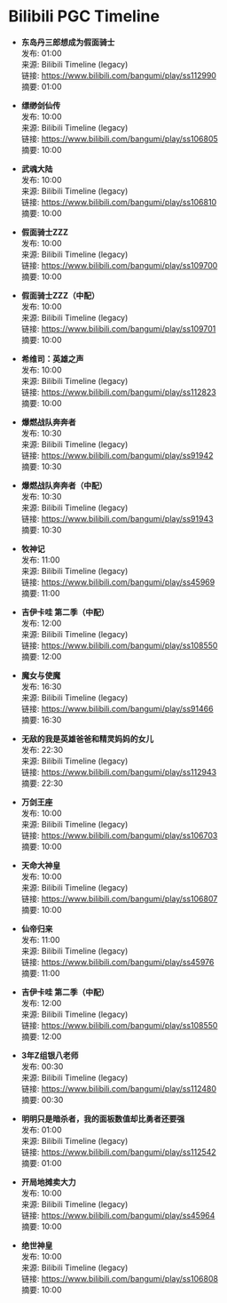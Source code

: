 # Bilibili PGC Timeline

- **东岛丹三郎想成为假面骑士**  
  发布: 01:00  
  来源: Bilibili Timeline (legacy)  
  链接: https://www.bilibili.com/bangumi/play/ss112990  
  摘要: 01:00

- **缥缈剑仙传**  
  发布: 10:00  
  来源: Bilibili Timeline (legacy)  
  链接: https://www.bilibili.com/bangumi/play/ss106805  
  摘要: 10:00

- **武魂大陆**  
  发布: 10:00  
  来源: Bilibili Timeline (legacy)  
  链接: https://www.bilibili.com/bangumi/play/ss106810  
  摘要: 10:00

- **假面骑士ZZZ**  
  发布: 10:00  
  来源: Bilibili Timeline (legacy)  
  链接: https://www.bilibili.com/bangumi/play/ss109700  
  摘要: 10:00

- **假面骑士ZZZ（中配）**  
  发布: 10:00  
  来源: Bilibili Timeline (legacy)  
  链接: https://www.bilibili.com/bangumi/play/ss109701  
  摘要: 10:00

- **希维司：英雄之声**  
  发布: 10:00  
  来源: Bilibili Timeline (legacy)  
  链接: https://www.bilibili.com/bangumi/play/ss112823  
  摘要: 10:00

- **爆燃战队奔奔者**  
  发布: 10:30  
  来源: Bilibili Timeline (legacy)  
  链接: https://www.bilibili.com/bangumi/play/ss91942  
  摘要: 10:30

- **爆燃战队奔奔者（中配）**  
  发布: 10:30  
  来源: Bilibili Timeline (legacy)  
  链接: https://www.bilibili.com/bangumi/play/ss91943  
  摘要: 10:30

- **牧神记**  
  发布: 11:00  
  来源: Bilibili Timeline (legacy)  
  链接: https://www.bilibili.com/bangumi/play/ss45969  
  摘要: 11:00

- **吉伊卡哇 第二季（中配）**  
  发布: 12:00  
  来源: Bilibili Timeline (legacy)  
  链接: https://www.bilibili.com/bangumi/play/ss108550  
  摘要: 12:00

- **魔女与使魔**  
  发布: 16:30  
  来源: Bilibili Timeline (legacy)  
  链接: https://www.bilibili.com/bangumi/play/ss91466  
  摘要: 16:30

- **无敌的我是英雄爸爸和精灵妈妈的女儿**  
  发布: 22:30  
  来源: Bilibili Timeline (legacy)  
  链接: https://www.bilibili.com/bangumi/play/ss112943  
  摘要: 22:30

- **万剑王座**  
  发布: 10:00  
  来源: Bilibili Timeline (legacy)  
  链接: https://www.bilibili.com/bangumi/play/ss106703  
  摘要: 10:00

- **天命大神皇**  
  发布: 10:00  
  来源: Bilibili Timeline (legacy)  
  链接: https://www.bilibili.com/bangumi/play/ss106807  
  摘要: 10:00

- **仙帝归来**  
  发布: 11:00  
  来源: Bilibili Timeline (legacy)  
  链接: https://www.bilibili.com/bangumi/play/ss45976  
  摘要: 11:00

- **吉伊卡哇 第二季（中配）**  
  发布: 12:00  
  来源: Bilibili Timeline (legacy)  
  链接: https://www.bilibili.com/bangumi/play/ss108550  
  摘要: 12:00

- **3年Z组银八老师**  
  发布: 00:30  
  来源: Bilibili Timeline (legacy)  
  链接: https://www.bilibili.com/bangumi/play/ss112480  
  摘要: 00:30

- **明明只是暗杀者，我的面板数值却比勇者还要强**  
  发布: 01:00  
  来源: Bilibili Timeline (legacy)  
  链接: https://www.bilibili.com/bangumi/play/ss112542  
  摘要: 01:00

- **开局地摊卖大力**  
  发布: 10:00  
  来源: Bilibili Timeline (legacy)  
  链接: https://www.bilibili.com/bangumi/play/ss45964  
  摘要: 10:00

- **绝世神皇**  
  发布: 10:00  
  来源: Bilibili Timeline (legacy)  
  链接: https://www.bilibili.com/bangumi/play/ss106808  
  摘要: 10:00

